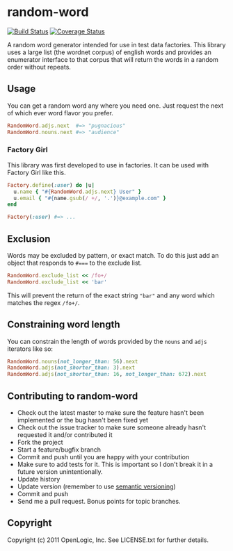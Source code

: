 random-word
====
[![Build Status](https://travis-ci.org/openlogic/random-word.svg?branch=master)](https://travis-ci.org/openlogic/random-word)
[![Coverage Status](https://coveralls.io/repos/github/openlogic/random-word/badge.svg?branch=master)](https://coveralls.io/github/openlogic/random-word?branch=master)

A random word generator intended for use in test data factories.  This
library uses a large list (the wordnet corpus) of english words and
provides an enumerator interface to that corpus that will return the
words in a random order without repeats.

Usage
----

You can get a random word any where you need one. Just request the
next of which ever word flavor you prefer.

```ruby
RandomWord.adjs.next  #=> "pugnacious"
RandomWord.nouns.next #=> "audience"
```
    
### Factory Girl

This library was first developed to use in factories. It can be used
with Factory Girl like this.

```ruby
Factory.define(:user) do |u|
  u.name { "#{RandomWord.adjs.next} User" }
  u.email { "#{name.gsub(/ +/, '.')}@example.com" }
end

Factory(:user) #=> ...
```

Exclusion
----

Words may be excluded by pattern, or exact match. To do this just add
an object that responds to `#===` to the exclude list.

```ruby
RandomWord.exclude_list << /fo+/
RandomWord.exclude_list << 'bar'
```

This will prevent the return of the exact string `"bar"` and any word
which matches the regex `/fo+/`.

Constraining word length
----

You can constrain the length of words provided by the `nouns` and `adjs` iterators like so:

```ruby
RandomWord.nouns(not_longer_than: 56).next
RandomWord.adjs(not_shorter_than: 3).next
RandomWord.adjs(not_shorter_than: 16, not_longer_than: 672).next
```

Contributing to random-word
----
 
* Check out the latest master to make sure the feature hasn't been implemented or the bug hasn't been fixed yet
* Check out the issue tracker to make sure someone already hasn't requested it and/or contributed it
* Fork the project
* Start a feature/bugfix branch
* Commit and push until you are happy with your contribution
* Make sure to add tests for it. This is important so I don't break it in a future version unintentionally.
* Update history
* Update version (remember to use [semantic versioning][semver])
* Commit and push
* Send me a pull request. Bonus points for topic branches.

[semver]:http://semver.org/ 

Copyright
----

Copyright (c) 2011 OpenLogic, Inc. See LICENSE.txt for
further details.

